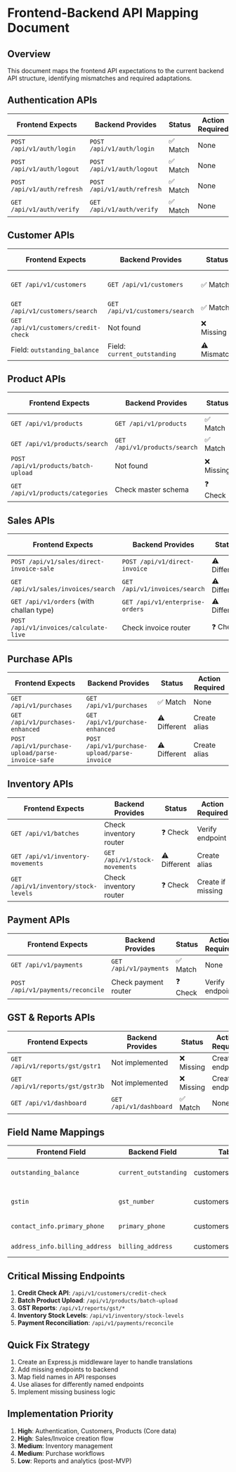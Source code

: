 # Frontend-Backend API Mapping Document

## Overview
This document maps the frontend API expectations to the current backend API structure, identifying mismatches and required adaptations.

## Authentication APIs
| Frontend Expects | Backend Provides | Status | Action Required |
|-----------------|------------------|---------|-----------------|
| `POST /api/v1/auth/login` | `POST /api/v1/auth/login` | ✅ Match | None |
| `POST /api/v1/auth/logout` | `POST /api/v1/auth/logout` | ✅ Match | None |
| `POST /api/v1/auth/refresh` | `POST /api/v1/auth/refresh` | ✅ Match | None |
| `GET /api/v1/auth/verify` | `GET /api/v1/auth/verify` | ✅ Match | None |

## Customer APIs
| Frontend Expects | Backend Provides | Status | Action Required |
|-----------------|------------------|---------|-----------------|
| `GET /api/v1/customers` | `GET /api/v1/customers` | ✅ Match | Field mapping needed |
| `GET /api/v1/customers/search` | `GET /api/v1/customers/search` | ✅ Match | None |
| `GET /api/v1/customers/credit-check` | Not found | ❌ Missing | Create endpoint |
| Field: `outstanding_balance` | Field: `current_outstanding` | ⚠️ Mismatch | Map in response |

## Product APIs
| Frontend Expects | Backend Provides | Status | Action Required |
|-----------------|------------------|---------|-----------------|
| `GET /api/v1/products` | `GET /api/v1/products` | ✅ Match | None |
| `GET /api/v1/products/search` | `GET /api/v1/products/search` | ✅ Match | None |
| `POST /api/v1/products/batch-upload` | Not found | ❌ Missing | Create endpoint |
| `GET /api/v1/products/categories` | Check master schema | ❓ Check | Verify endpoint |

## Sales APIs
| Frontend Expects | Backend Provides | Status | Action Required |
|-----------------|------------------|---------|-----------------|
| `POST /api/v1/sales/direct-invoice-sale` | `POST /api/v1/direct-invoice` | ⚠️ Different | Create alias |
| `GET /api/v1/sales/invoices/search` | `GET /api/v1/invoices/search` | ⚠️ Different | Create alias |
| `GET /api/v1/orders` (with challan type) | `GET /api/v1/enterprise-orders` | ⚠️ Different | Map order_type |
| `POST /api/v1/invoices/calculate-live` | Check invoice router | ❓ Check | Verify endpoint |

## Purchase APIs
| Frontend Expects | Backend Provides | Status | Action Required |
|-----------------|------------------|---------|-----------------|
| `GET /api/v1/purchases` | `GET /api/v1/purchases` | ✅ Match | None |
| `GET /api/v1/purchases-enhanced` | `GET /api/v1/purchase-enhanced` | ⚠️ Different | Create alias |
| `POST /api/v1/purchase-upload/parse-invoice-safe` | `POST /api/v1/purchase-upload/parse-invoice` | ⚠️ Different | Create alias |

## Inventory APIs
| Frontend Expects | Backend Provides | Status | Action Required |
|-----------------|------------------|---------|-----------------|
| `GET /api/v1/batches` | Check inventory router | ❓ Check | Verify endpoint |
| `GET /api/v1/inventory-movements` | `GET /api/v1/stock-movements` | ⚠️ Different | Create alias |
| `GET /api/v1/inventory/stock-levels` | Check inventory router | ❓ Check | Create if missing |

## Payment APIs
| Frontend Expects | Backend Provides | Status | Action Required |
|-----------------|------------------|---------|-----------------|
| `GET /api/v1/payments` | `GET /api/v1/payments` | ✅ Match | None |
| `POST /api/v1/payments/reconcile` | Check payment router | ❓ Check | Verify endpoint |

## GST & Reports APIs
| Frontend Expects | Backend Provides | Status | Action Required |
|-----------------|------------------|---------|-----------------|
| `GET /api/v1/reports/gst/gstr1` | Not implemented | ❌ Missing | Create endpoint |
| `GET /api/v1/reports/gst/gstr3b` | Not implemented | ❌ Missing | Create endpoint |
| `GET /api/v1/dashboard` | `GET /api/v1/dashboard` | ✅ Match | None |

## Field Name Mappings
| Frontend Field | Backend Field | Table | Notes |
|---------------|---------------|--------|--------|
| `outstanding_balance` | `current_outstanding` | customers | Update in API response |
| `gstin` | `gst_number` | customers/suppliers | Map in both directions |
| `contact_info.primary_phone` | `primary_phone` | customers | Flatten structure |
| `address_info.billing_address` | `billing_address` | customers | Flatten structure |

## Critical Missing Endpoints
1. **Credit Check API**: `/api/v1/customers/credit-check`
2. **Batch Product Upload**: `/api/v1/products/batch-upload`
3. **GST Reports**: `/api/v1/reports/gst/*`
4. **Inventory Stock Levels**: `/api/v1/inventory/stock-levels`
5. **Payment Reconciliation**: `/api/v1/payments/reconcile`

## Quick Fix Strategy
1. Create an Express.js middleware layer to handle translations
2. Add missing endpoints to backend
3. Map field names in API responses
4. Use aliases for differently named endpoints
5. Implement missing business logic

## Implementation Priority
1. **High**: Authentication, Customers, Products (Core data)
2. **High**: Sales/Invoice creation flow
3. **Medium**: Inventory management
4. **Medium**: Purchase workflows
5. **Low**: Reports and analytics (post-MVP)